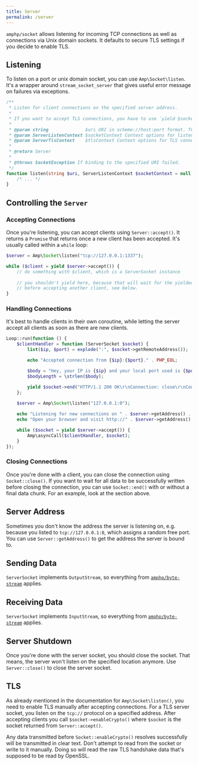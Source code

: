 ```yaml
---
title: Server
permalink: /server
---
```

`amphp/socket` allows listening for incoming TCP connections as well as connections via Unix domain sockets. It defaults to secure TLS settings if you decide to enable TLS.

## Listening

To listen on a port or unix domain socket, you can use `Amp\Socket\listen`. It's a wrapper around `stream_socket_server` that gives useful error message on failures via exceptions.

```php
/**
 * Listen for client connections on the specified server address.
 *
 * If you want to accept TLS connections, you have to use `yield $socket->enableCrypto()` after accepting new clients.
 *
 * @param string              $uri URI in scheme://host:port format. TCP is assumed if no scheme is present.
 * @param ServerListenContext $socketContext Context options for listening.
 * @param ServerTlsContext    $tlsContext Context options for TLS connections.
 *
 * @return Server
 *
 * @throws SocketException If binding to the specified URI failed.
 */
function listen(string $uri, ServerListenContext $socketContext = null, ServerTlsContext $tlsContext = null): Server {
    /* ... */
}
```

## Controlling the `Server`

### Accepting Connections

Once you're listening, you can accept clients using `Server::accept()`. It returns a `Promise` that returns once a new client has been accepted. It's usually called within a `while` loop:

```php
$server = Amp\Socket\listen("tcp://127.0.0.1:1337");

while ($client = yield $server->accept()) {
    // do something with $client, which is a ServerSocket instance
    
    // you shouldn't yield here, because that will wait for the yielded promise
    // before accepting another client, see below.
}
```

### Handling Connections

It's best to handle clients in their own coroutine, while letting the server accept all clients as soon as there are new clients.

```php
Loop::run(function () {
    $clientHandler = function (ServerSocket $socket) {
        list($ip, $port) = explode(":", $socket->getRemoteAddress());

        echo "Accepted connection from {$ip}:{$port}." . PHP_EOL;

        $body = "Hey, your IP is {$ip} and your local port used is {$port}.";
        $bodyLength = \strlen($body);

        yield $socket->end("HTTP/1.1 200 OK\r\nConnection: close\r\nContent-Length: {$bodyLength}\r\n\r\n{$body}");
    };
    
    $server = Amp\Socket\listen("127.0.0.1:0");

    echo "Listening for new connections on " . $server->getAddress() . " ..." . PHP_EOL;
    echo "Open your browser and visit http://" . $server->getAddress() . "/" . PHP_EOL;

    while ($socket = yield $server->accept()) {
        Amp\asyncCall($clientHandler, $socket);
    }
});
```

### Closing Connections

Once you're done with a client, you can close the connection using `Socket::close()`. If you want to wait for all data to be successfully written before closing the connection, you can use `Socket::end()` with or without a final data chunk. For an example, look at the section above.

## Server Address

Sometimes you don't know the address the server is listening on, e.g. because you listed to `tcp://127.0.0.1:0`, which assigns a random free port. You can use `Server::getAddress()` to get the address the server is bound to.

## Sending Data

`ServerSocket` implements `OutputStream`, so everything from [`amphp/byte-stream`](https://amphp.org/byte-stream/#outputstream) applies.

## Receiving Data

`ServerSocket` implements `InputStream`, so everything from [`amphp/byte-stream`](https://amphp.org/byte-stream/#inputstream) applies.

## Server Shutdown

Once you're done with the server socket, you should close the socket. That means, the server won't listen on the specified location anymore. Use `Server::close()` to close the server socket.

## TLS

As already mentioned in the documentation for `Amp\Socket\listen()`, you need to enable TLS manually after accepting connections. For a TLS server socket, you listen on the `tcp://` protocol on a specified address. After accepting clients you call `$socket->enableCrypto()` where `$socket` is the socket returned from `Server::accept()`.

Any data transmitted before `Socket::enableCrypto()` resolves successfully will be transmitted in clear text. Don't attempt to read from the socket or write to it manually. Doing so will read the raw TLS handshake data that's supposed to be read by OpenSSL.
